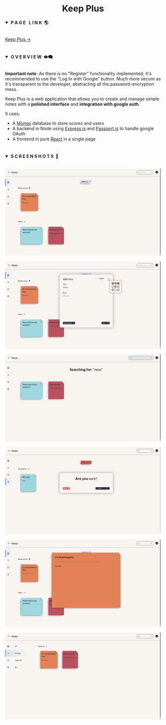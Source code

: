 <div align="center"> <h1><strong>Keep Plus</strong></h1> </div>

<details open>
<summary><strong>&nbsp;P A G E &nbsp; L I N K &nbsp;🌎</strong></summary>
<br>

[Keep Plus →](https://keep-plus.hermo.dev/)
</details>

#

<details open>
<summary><strong>&nbsp;O V E R V I E W &nbsp;👁️‍🗨️</strong></summary>
<br>

**Important note**: As there is no "Register" functionality implemented, it's recommended to use the "Log In with Google" button.
Much more secure as it's transparent to the developer, abstracting all the password-encryption mess.

Keep Plus is a web application that allows you to create and manage
simple notes with a **polished interface** and **integration with google auth**.

It uses:
* A [Mongo](https://github.com/mongodb/mongo) database to store scores and users
* A backend in Node using [Express.js](https://github.com/expressjs/express) and [Passport.js](https://github.com/jaredhanson/passport) to handle google OAuth
* A frontend in pure [React](https://github.com/facebook/react) in a single page
</details>

#

<details open>
<summary><strong>&nbsp;S C R E E N S H O T S &nbsp;📸</strong></summary>
<br>

![main View](screenshots/main.png)

![Edit Note](screenshots/add.png)

![Note View](screenshots/search.png)

![Search View](screenshots/delete.png)

![Search View](screenshots/view.png)

![Search View](screenshots/expand.png)

</details>
